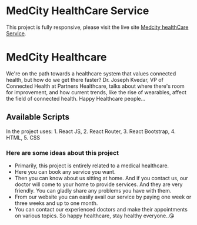 # MedCity HealthCare Service

This project is fully responsive, please visit the live site [Medcity healthCare Service](https://medical-health-care-service.web.app/).

# MedCity Healthcare

We're on the path towards a healthcare system that values connected health, but how do we get there faster? Dr. Joseph Kvedar, VP of Connected Health at Partners Healthcare, talks about where there's room for improvement, and how current trends, like the rise of wearables, affect the field of connected health. Happy Healthcare people...

## Available Scripts

In the project uses: 1. React JS, 2. React Router, 3. React Bootstrap, 4. HTML, 5. CSS

### Here are some ideas about this project

- Primarily, this project is entirely related to a medical healthcare.
- Here you can book any service you want.
- Then you can know about us sitting at home. And if you contact us, our doctor will come to your home to provide services. And they are very friendly. You can gladly share any problems you have with them.
- From our website you can easily avail our service by paying one week or three weeks and up to one month.
- You can contact our experienced doctors and make their appointments on various topics. So happy healthcare, stay healthy everyone..😘
